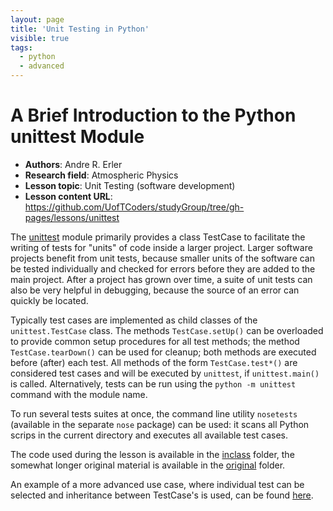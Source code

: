 ```yaml
---
layout: page
title: 'Unit Testing in Python'
visible: true
tags:
  - python
  - advanced
---
```


# A Brief Introduction to the Python unittest Module

 - **Authors**: Andre R. Erler
 - **Research field**: Atmospheric Physics
 - **Lesson topic**: Unit Testing (software development)
 - **Lesson content URL**: <https://github.com/UofTCoders/studyGroup/tree/gh-pages/lessons/unittest>

The [unittest](https://docs.python.org/2/library/unittest.html) module primarily provides a class TestCase to facilitate the writing of tests for "units" of code inside a larger project.
Larger software projects benefit from unit tests, because smaller units of the software can be tested individually and checked for errors before they are added to the main project. After a project has grown over time, a suite of unit tests can also be very helpful in debugging, because the source of an error can quickly be located.

Typically test cases are implemented as child classes of the `unittest.TestCase` class. The methods `TestCase.setUp()` can be overloaded to provide common setup procedures for all test methods; the method `TestCase.tearDown()` can be used for cleanup; both methods are executed before (after) each test. All methods of the form `TestCase.test*()` are considered test cases and will be executed by `unittest`, if `unittest.main()` is called. Alternatively, tests can be run using the `python -m unittest` command with the module name.

To run several tests suites at once, the command line utility `nosetests` (available in the separate `nose` package) can be used: it scans all Python scrips in the current directory and executes all available test cases.

The code used during the lesson is available in the [inclass](https://github.com/UofTCoders/studyGroup/tree/gh-pages/lessons/unittest/inclass) folder, the somewhat longer original material is available in the [original](https://github.com/UofTCoders/studyGroup/tree/gh-pages/lessons/unittest/original) folder.

An example of a more advanced use case, where individual test can be selected and inheritance between TestCase's is used, can be found [here](https://github.com/aerler/GeoPy/tree/master/src/geodata_test.py).
